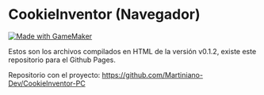 # CookieInventor (Navegador)
[![Made with GameMaker](https://img.shields.io/badge/Made%20with-GameMaker_Studio_2-000000.svg?style=for-the-badge&logo=gamemaker)](https://www.yoyogames.com/gamemaker)

Estos son los archivos compilados en HTML de la versión v0.1.2, existe este repositorio para el Github Pages.

Repositorio con el proyecto: https://github.com/Martiniano-Dev/CookieInventor-PC
